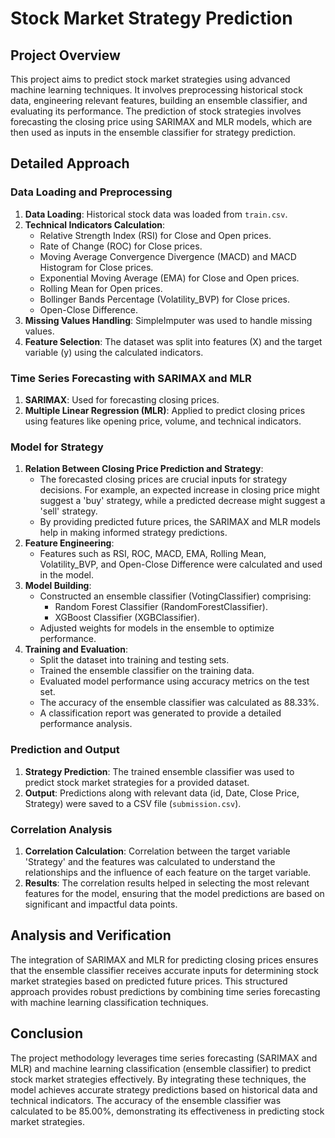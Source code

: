 # Stock Market Strategy Prediction

## Project Overview

This project aims to predict stock market strategies using advanced machine learning techniques. It involves preprocessing historical stock data, engineering relevant features, building an ensemble classifier, and evaluating its performance. The prediction of stock strategies involves forecasting the closing price using SARIMAX and MLR models, which are then used as inputs in the ensemble classifier for strategy prediction.

## Detailed Approach

### Data Loading and Preprocessing

1. **Data Loading**: Historical stock data was loaded from `train.csv`.
2. **Technical Indicators Calculation**:
   - Relative Strength Index (RSI) for Close and Open prices.
   - Rate of Change (ROC) for Close prices.
   - Moving Average Convergence Divergence (MACD) and MACD Histogram for Close prices.
   - Exponential Moving Average (EMA) for Close and Open prices.
   - Rolling Mean for Open prices.
   - Bollinger Bands Percentage (Volatility_BVP) for Close prices.
   - Open-Close Difference.
3. **Missing Values Handling**: SimpleImputer was used to handle missing values.
4. **Feature Selection**: The dataset was split into features (X) and the target variable (y) using the calculated indicators.

### Time Series Forecasting with SARIMAX and MLR

1. **SARIMAX**: Used for forecasting closing prices.
2. **Multiple Linear Regression (MLR)**: Applied to predict closing prices using features like opening price, volume, and technical indicators.

### Model for Strategy

1. **Relation Between Closing Price Prediction and Strategy**:
   - The forecasted closing prices are crucial inputs for strategy decisions. For example, an expected increase in closing price might suggest a 'buy' strategy, while a predicted decrease might suggest a 'sell' strategy.
   - By providing predicted future prices, the SARIMAX and MLR models help in making informed strategy predictions.
2. **Feature Engineering**: 
   - Features such as RSI, ROC, MACD, EMA, Rolling Mean, Volatility_BVP, and Open-Close Difference were calculated and used in the model.
3. **Model Building**:
   - Constructed an ensemble classifier (VotingClassifier) comprising:
     - Random Forest Classifier (RandomForestClassifier).
     - XGBoost Classifier (XGBClassifier).
   - Adjusted weights for models in the ensemble to optimize performance.
4. **Training and Evaluation**:
   - Split the dataset into training and testing sets.
   - Trained the ensemble classifier on the training data.
   - Evaluated model performance using accuracy metrics on the test set.
   - The accuracy of the ensemble classifier was calculated as 88.33%.
   - A classification report was generated to provide a detailed performance analysis.

### Prediction and Output

1. **Strategy Prediction**: The trained ensemble classifier was used to predict stock market strategies for a provided dataset.
2. **Output**: Predictions along with relevant data (id, Date, Close Price, Strategy) were saved to a CSV file (`submission.csv`).

### Correlation Analysis

1. **Correlation Calculation**: Correlation between the target variable 'Strategy' and the features was calculated to understand the relationships and the influence of each feature on the target variable.
2. **Results**: The correlation results helped in selecting the most relevant features for the model, ensuring that the model predictions are based on significant and impactful data points.

## Analysis and Verification

The integration of SARIMAX and MLR for predicting closing prices ensures that the ensemble classifier receives accurate inputs for determining stock market strategies based on predicted future prices. This structured approach provides robust predictions by combining time series forecasting with machine learning classification techniques.

## Conclusion

The project methodology leverages time series forecasting (SARIMAX and MLR) and machine learning classification (ensemble classifier) to predict stock market strategies effectively. By integrating these techniques, the model achieves accurate strategy predictions based on historical data and technical indicators. The accuracy of the ensemble classifier was calculated to be 85.00%, demonstrating its effectiveness in predicting stock market strategies.
